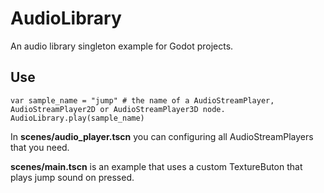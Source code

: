 # AudioLibrary

An audio library singleton example for Godot projects.

## Use
``` godot
var sample_name = "jump" # the name of a AudioStreamPlayer, AudioStreamPlayer2D or AudioStreamPlayer3D node.
AudioLibrary.play(sample_name)
```

In **scenes/audio_player.tscn** you can configuring all AudioStreamPlayers that you need.

**scenes/main.tscn** is an example that uses a custom TextureButon that plays jump sound on pressed.
